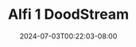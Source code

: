 --- 
title: "Alfi 1  DoodStream"
description: "download bokeh Alfi 1  DoodStream  tele video full terbaru"
date: 2024-07-03T00:22:03-08:00
file_code: "efd6mrakjjx6"
draft: false
cover: "fn42vmy61g2z3hka.jpg"
tags: ["Alfi", "DoodStream", "bokep-indo", "bokep-viral", "bokep-ig"]
length: 1147
fld_id: "1483121"
foldername: "Alfi"
categories: ["Alfi"]
views: 0
---